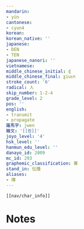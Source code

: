 ```yaml
---
mandarin:
- yún
cantonese:
- cyun4
korean:
korean_native: ''
japanese:
- DEN
- TEN
japanese_nanori: ''
vietnamese:
middle_chinese_initial: ɖ
middle_chinese_final: ɣiuᴇn
stroke_count: '6'
radical: 人
skip_number: 1-2-4
grade_level: 2
pos: ''
english:
- transmit
- propagate
羅馬字: jwen
韓文: '[[줜]]'
joyo_level: '4'
hsk_level: ''
hanmun_edu_level: ''
danayo_id: 2009
mc_id: 293
graphemic_classification: 專
stand_in: 伝播
aliases:
- 傳
---
```

```meta-bind-embed
[[nav/char_info]]
```

# Notes
